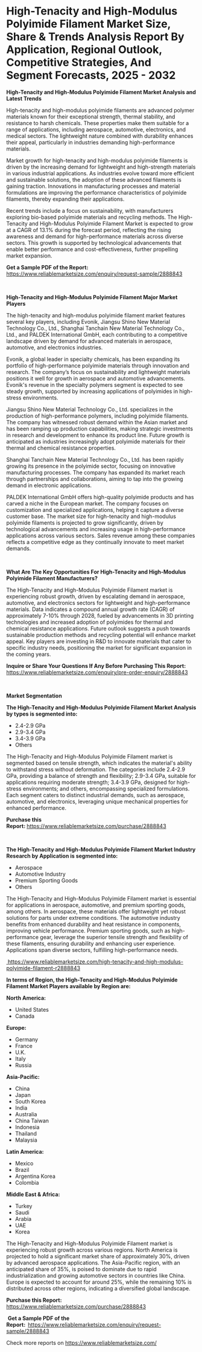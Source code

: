 <p><h1>High-Tenacity and High-Modulus Polyimide Filament Market Size, Share & Trends Analysis Report By Application, Regional Outlook, Competitive Strategies, And Segment Forecasts, 2025 - 2032</h1></p><p><strong>High-Tenacity and High-Modulus Polyimide Filament Market Analysis and Latest Trends</strong></p>
<p><p>High-tenacity and high-modulus polyimide filaments are advanced polymer materials known for their exceptional strength, thermal stability, and resistance to harsh chemicals. These properties make them suitable for a range of applications, including aerospace, automotive, electronics, and medical sectors. The lightweight nature combined with durability enhances their appeal, particularly in industries demanding high-performance materials.</p><p>Market growth for high-tenacity and high-modulus polyimide filaments is driven by the increasing demand for lightweight and high-strength materials in various industrial applications. As industries evolve toward more efficient and sustainable solutions, the adoption of these advanced filaments is gaining traction. Innovations in manufacturing processes and material formulations are improving the performance characteristics of polyimide filaments, thereby expanding their applications.</p><p>Recent trends include a focus on sustainability, with manufacturers exploring bio-based polyimide materials and recycling methods. The High-Tenacity and High-Modulus Polyimide Filament Market is expected to grow at a CAGR of 13.1% during the forecast period, reflecting the rising awareness and demand for high-performance materials across diverse sectors. This growth is supported by technological advancements that enable better performance and cost-effectiveness, further propelling market expansion.</p></p>
<p><strong>Get a Sample PDF of the Report:&nbsp;</strong> <a href="https://www.reliablemarketsize.com/enquiry/request-sample/2888843?utm_campaign=2747&utm_medium=2&utm_source=Github&utm_content=ia&utm_term=14032025&utm_id=high-tenacity-and-high-modulus-polyimide-filament">https://www.reliablemarketsize.com/enquiry/request-sample/2888843</a></p>
<p>&nbsp;</p>
<p><strong>High-Tenacity and High-Modulus Polyimide Filament Major Market Players</strong></p>
<p><p>The high-tenacity and high-modulus polyimide filament market features several key players, including Evonik, Jiangsu Shino New Material Technology Co., Ltd., Shanghai Tanchain New Material Technology Co., Ltd., and PALDEK International GmbH, each contributing to a competitive landscape driven by demand for advanced materials in aerospace, automotive, and electronics industries.</p><p>Evonik, a global leader in specialty chemicals, has been expanding its portfolio of high-performance polyimide materials through innovation and research. The company’s focus on sustainability and lightweight materials positions it well for growth in aerospace and automotive advancements. Evonik's revenue in the specialty polymers segment is expected to see steady growth, supported by increasing applications of polyimides in high-stress environments.</p><p>Jiangsu Shino New Material Technology Co., Ltd. specializes in the production of high-performance polymers, including polyimide filaments. The company has witnessed robust demand within the Asian market and has been ramping up production capabilities, making strategic investments in research and development to enhance its product line. Future growth is anticipated as industries increasingly adopt polyimide materials for their thermal and chemical resistance properties.</p><p>Shanghai Tanchain New Material Technology Co., Ltd. has been rapidly growing its presence in the polyimide sector, focusing on innovative manufacturing processes. The company has expanded its market reach through partnerships and collaborations, aiming to tap into the growing demand in electronic applications.</p><p>PALDEK International GmbH offers high-quality polyimide products and has carved a niche in the European market. The company focuses on customization and specialized applications, helping it capture a diverse customer base. The market size for high-tenacity and high-modulus polyimide filaments is projected to grow significantly, driven by technological advancements and increasing usage in high-performance applications across various sectors. Sales revenue among these companies reflects a competitive edge as they continually innovate to meet market demands.</p></p>
<p>&nbsp;</p>
<p><strong>What Are The Key Opportunities For High-Tenacity and High-Modulus Polyimide Filament Manufacturers?</strong></p>
<p><p>The High-Tenacity and High-Modulus Polyimide Filament market is experiencing robust growth, driven by escalating demand in aerospace, automotive, and electronics sectors for lightweight and high-performance materials. Data indicates a compound annual growth rate (CAGR) of approximately 7-10% through 2028, fueled by advancements in 3D printing technologies and increased adoption of polyimides for thermal and chemical resistance applications. Future outlook suggests a push towards sustainable production methods and recycling potential will enhance market appeal. Key players are investing in R&D to innovate materials that cater to specific industry needs, positioning the market for significant expansion in the coming years.</p></p>
<p><strong>Inquire or Share Your Questions If Any Before Purchasing This Report:</strong> <a href="https://www.reliablemarketsize.com/enquiry/pre-order-enquiry/2888843?utm_campaign=2747&utm_medium=2&utm_source=Github&utm_content=ia&utm_term=14032025&utm_id=high-tenacity-and-high-modulus-polyimide-filament">https://www.reliablemarketsize.com/enquiry/pre-order-enquiry/2888843</a></p>
<p>&nbsp;</p>
<p><strong>Market Segmentation</strong></p>
<p><strong>The High-Tenacity and High-Modulus Polyimide Filament Market Analysis by types is segmented into:</strong></p>
<p><ul><li>2.4-2.9 GPa</li><li>2.9-3.4 GPa</li><li>3.4-3.9 GPa</li><li>Others</li></ul></p>
<p><p>The High-Tenacity and High-Modulus Polyimide Filament market is segmented based on tensile strength, which indicates the material's ability to withstand stress without deformation. The categories include 2.4-2.9 GPa, providing a balance of strength and flexibility; 2.9-3.4 GPa, suitable for applications requiring moderate strength; 3.4-3.9 GPa, designed for high-stress environments; and others, encompassing specialized formulations. Each segment caters to distinct industrial demands, such as aerospace, automotive, and electronics, leveraging unique mechanical properties for enhanced performance.</p></p>
<p><strong>Purchase this Report:&nbsp;</strong><a href="https://www.reliablemarketsize.com/purchase/2888843?utm_campaign=2747&utm_medium=2&utm_source=Github&utm_content=ia&utm_term=14032025&utm_id=high-tenacity-and-high-modulus-polyimide-filament">https://www.reliablemarketsize.com/purchase/2888843</a></p>
<p>&nbsp;</p>
<p><strong>The High-Tenacity and High-Modulus Polyimide Filament Market Industry Research by Application is segmented into:</strong></p>
<p><ul><li>Aerospace</li><li>Automotive Industry</li><li>Premium Sporting Goods</li><li>Others</li></ul></p>
<p><p>The High-Tenacity and High-Modulus Polyimide Filament market is essential for applications in aerospace, automotive, and premium sporting goods, among others. In aerospace, these materials offer lightweight yet robust solutions for parts under extreme conditions. The automotive industry benefits from enhanced durability and heat resistance in components, improving vehicle performance. Premium sporting goods, such as high-performance gear, leverage the superior tensile strength and flexibility of these filaments, ensuring durability and enhancing user experience. Applications span diverse sectors, fulfilling high-performance needs.</p></p>
<p><a href="https://www.reliablemarketsize.com/high-tenacity-and-high-modulus-polyimide-filament-r2888843?utm_campaign=2747&utm_medium=2&utm_source=Github&utm_content=ia&utm_term=14032025&utm_id=high-tenacity-and-high-modulus-polyimide-filament">&nbsp;https://www.reliablemarketsize.com/high-tenacity-and-high-modulus-polyimide-filament-r2888843</a></p>
<p><strong>In terms of Region, the High-Tenacity and High-Modulus Polyimide Filament Market Players available by Region are:</strong></p>
<p>
    <p> <strong> North America: </strong>
        <ul>
            <li>United States</li>
            <li>Canada</li>
        </ul>
        </p> 
    <p> <strong> Europe: </strong>
        <ul>
            <li>Germany</li>
            <li>France</li>
            <li>U.K.</li>
            <li>Italy</li>
            <li>Russia</li>
        </ul>
        </p> 
    <p> <strong> Asia-Pacific: </strong>
        <ul>
            <li>China</li>
            <li>Japan</li>
            <li>South Korea</li>
            <li>India</li>
            <li>Australia</li>
            <li>China Taiwan</li>
            <li>Indonesia</li>
            <li>Thailand</li>
            <li>Malaysia</li>
        </ul>
        </p> 
    <p> <strong> Latin America: </strong>
        <ul>
            <li>Mexico</li>
            <li>Brazil</li>
            <li>Argentina Korea</li>
            <li>Colombia</li>
        </ul>
        </p> 
    <p> <strong> Middle East & Africa: </strong>
        <ul>
            <li>Turkey</li>
            <li>Saudi</li>
            <li>Arabia</li>
            <li>UAE</li>
            <li>Korea</li>
        </ul>
    </p>
    </p>
<p><p>The High-Tenacity and High-Modulus Polyimide Filament market is experiencing robust growth across various regions. North America is projected to hold a significant market share of approximately 30%, driven by advanced aerospace applications. The Asia-Pacific region, with an anticipated share of 35%, is poised to dominate due to rapid industrialization and growing automotive sectors in countries like China. Europe is expected to account for around 25%, while the remaining 10% is distributed across other regions, indicating a diversified global landscape.</p></p>
<p><strong>Purchase this Report: </strong><a href="https://www.reliablemarketsize.com/purchase/2888843?utm_campaign=2747&utm_medium=2&utm_source=Github&utm_content=ia&utm_term=14032025&utm_id=high-tenacity-and-high-modulus-polyimide-filament">https://www.reliablemarketsize.com/purchase/2888843</a></p>
<p>&nbsp;<strong>Get a Sample PDF of the Report:&nbsp;&nbsp;</strong><a href="https://www.reliablemarketsize.com/enquiry/request-sample/2888843?utm_campaign=2747&utm_medium=2&utm_source=Github&utm_content=ia&utm_term=14032025&utm_id=high-tenacity-and-high-modulus-polyimide-filament">https://www.reliablemarketsize.com/enquiry/request-sample/2888843</a></p>
<p><strong></strong></p>
<p>Check more reports on <a href="https://www.reliablemarketsize.com/?utm_campaign=2747&utm_medium=2&utm_source=Github&utm_content=ia&utm_term=14032025&utm_id=high-tenacity-and-high-modulus-polyimide-filament">https://www.reliablemarketsize.com/</a></p>